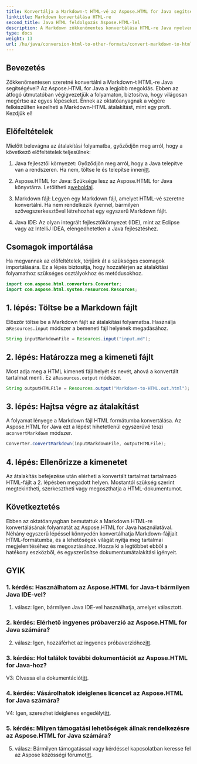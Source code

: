 ```yaml
---
title: Konvertálja a Markdown-t HTML-vé az Aspose.HTML for Java segítségével
linktitle: Markdown konvertálása HTML-re
second_title: Java HTML feldolgozás Aspose.HTML-lel
description: A Markdown zökkenőmentes konvertálása HTML-re Java nyelven az Aspose.HTML for Java segítségével. Kövesse lépésenkénti útmutatónkat a dokumentumátalakítási igények egyszerűsítéséhez.
type: docs
weight: 13
url: /hu/java/conversion-html-to-other-formats/convert-markdown-to-html/
---
```


## Bevezetés

Zökkenőmentesen szeretné konvertálni a Markdown-t HTML-re Java segítségével? Az Aspose.HTML for Java a legjobb megoldás. Ebben az átfogó útmutatóban végigvezetjük a folyamaton, biztosítva, hogy világosan megértse az egyes lépéseket. Ennek az oktatóanyagnak a végére felkészülten kezelheti a Markdown-HTML átalakítást, mint egy profi. Kezdjük el!

## Előfeltételek

Mielőtt belevágna az átalakítási folyamatba, győződjön meg arról, hogy a következő előfeltételek teljesülnek:

1.  Java fejlesztői környezet: Győződjön meg arról, hogy a Java telepítve van a rendszeren. Ha nem, töltse le és telepítse innen[itt](https://www.java.com).

2.  Aspose.HTML for Java: Szüksége lesz az Aspose.HTML for Java könyvtárra. Letöltheti a[weboldal](https://releases.aspose.com/html/java/).

3. Markdown fájl: Legyen egy Markdown fájl, amelyet HTML-vé szeretne konvertálni. Ha nem rendelkezik ilyennel, bármilyen szövegszerkesztővel létrehozhat egy egyszerű Markdown fájlt.

4. Java IDE: Az olyan integrált fejlesztőkörnyezet (IDE), mint az Eclipse vagy az IntelliJ IDEA, elengedhetetlen a Java fejlesztéshez.

## Csomagok importálása

Ha megvannak az előfeltételek, térjünk át a szükséges csomagok importálására. Ez a lépés biztosítja, hogy hozzáférjen az átalakítási folyamathoz szükséges osztályokhoz és metódusokhoz.

```java
import com.aspose.html.converters.Converter;
import com.aspose.html.system.resources.Resources;
```

## 1. lépés: Töltse be a Markdown fájlt

 Először töltse be a Markdown fájlt az átalakítási folyamatba. Használja a`Resources.input` módszer a bemeneti fájl helyének megadásához.

```java
String inputMarkdownFile = Resources.input("input.md");
```

## 2. lépés: Határozza meg a kimeneti fájlt

 Most adja meg a HTML kimeneti fájl helyét és nevét, ahová a konvertált tartalmat menti. Ez a`Resources.output` módszer.

```java
String outputHTMLFile = Resources.output("Markdown-to-HTML.out.html");
```

## 3. lépés: Hajtsa végre az átalakítást

 A folyamat lényege a Markdown fájl HTML formátumba konvertálása. Az Aspose.HTML for Java ezt a lépést hihetetlenül egyszerűvé teszi a`convertMarkdown` módszer.

```java
Converter.convertMarkdown(inputMarkdownFile, outputHTMLFile);
```

## 4. lépés: Ellenőrizze a kimenetet

Az átalakítás befejezése után elérheti a konvertált tartalmat tartalmazó HTML-fájlt a 2. lépésben megadott helyen. Mostantól szükség szerint megtekintheti, szerkesztheti vagy megoszthatja a HTML-dokumentumot.

## Következtetés

Ebben az oktatóanyagban bemutattuk a Markdown HTML-re konvertálásának folyamatát az Aspose.HTML for Java használatával. Néhány egyszerű lépéssel könnyedén konvertálhatja Markdown-fájljait HTML-formátumba, és a lehetőségek világát nyitja meg tartalmai megjelenítéséhez és megosztásához. Hozza ki a legtöbbet ebből a hatékony eszközből, és egyszerűsítse dokumentumátalakítási igényeit.

## GYIK

### 1. kérdés: Használhatom az Aspose.HTML for Java-t bármilyen Java IDE-vel?

1. válasz: Igen, bármilyen Java IDE-vel használhatja, amelyet választott.

### 2. kérdés: Elérhető ingyenes próbaverzió az Aspose.HTML for Java számára?

 2. válasz: Igen, hozzáférhet az ingyenes próbaverzióhoz[itt](https://releases.aspose.com/html/java).

### 3. kérdés: Hol találok további dokumentációt az Aspose.HTML for Java-hoz?

 V3: Olvassa el a dokumentációt[itt](https://reference.aspose.com/html/java/).

### 4. kérdés: Vásárolhatok ideiglenes licencet az Aspose.HTML for Java számára?

 V4: Igen, szerezhet ideiglenes engedélyt[itt](https://purchase.aspose.com/temporary-license/).

### 5. kérdés: Milyen támogatási lehetőségek állnak rendelkezésre az Aspose.HTML for Java számára?

 5. válasz: Bármilyen támogatással vagy kérdéssel kapcsolatban keresse fel az Aspose közösségi fórumot[itt](https://forum.aspose.com/).